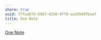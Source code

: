 ```yaml
---
share: true
uuid: 77feab76-6907-4250-9ff8-aa34549fbaaf
title: One Note
---
```

[One Note](https://www.onenote.com/)